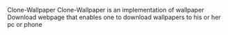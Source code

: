 
Clone-Wallpaper
Clone-Wallpaper is an implementation of wallpaper Download webpage that enables one to download wallpapers to his or her pc or phone
